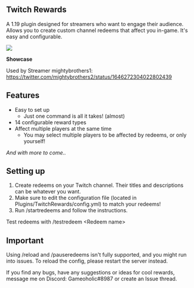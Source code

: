 

**Twitch Rewards**
---
A 1.19 plugin designed for streamers who want to engage their audience. Allows you to create custom channel redeems that affect you in-game. It's easy and configurable.

![](https://github.com/Your_Repository_Name/Your_GIF_Name.gif)

**Showcase**

Used by Streamer mightybrothers1: https://twitter.com/mightybrothers2/status/1646272304022802439


**Features**
---
+ Easy to set up
    - Just one command is all it takes! (almost)
+ 14 configurable reward types
+ Affect multiple players at the same time
    - You may select multiple players to be affected by redeems, or only yourself!

*And with more to come..*

**Setting up**
---
1. Create redeems on your Twitch channel. Their titles and descriptions can be whatever you want.
2. Make sure to edit the configuration file (located in Plugins/TwitchRewards/config.yml) to match your redeems!
3. Run /startredeems and follow the instructions.

Test redeems with /testredeem \<Redeem name\>

**Important**
---
Using /reload and /pauseredeems isn't fully supported, and you might run into issues. To reload the config, please restart the server instead.

If you find any bugs, have any suggestions or ideas for cool rewards, message me on Discord: Gameoholic#8987 or create an Issue thread.
